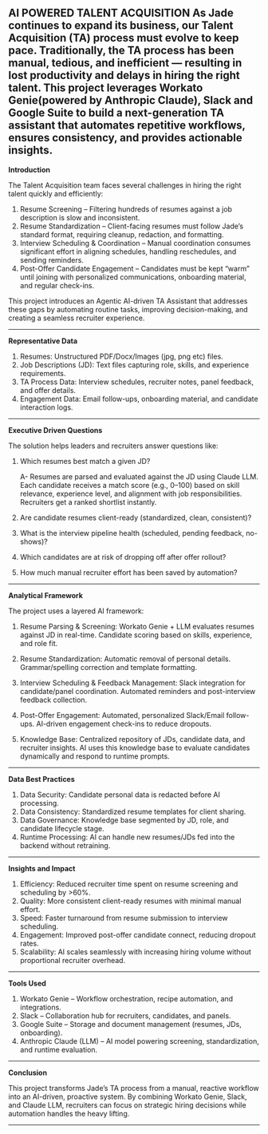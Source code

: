 AI POWERED TALENT ACQUISITION
As Jade continues to expand its business, our Talent Acquisition (TA) process must evolve to keep pace. Traditionally, the TA process has been manual, tedious, and inefficient — resulting in lost productivity and delays in hiring the right talent.
This project leverages Workato Genie(powered by Anthropic Claude), Slack and Google Suite to build a next-generation TA assistant that automates repetitive workflows, ensures consistency, and provides actionable insights.
-------------------------------------------------------------------------------------------------------------------------------------------------------------------------------

**Introduction**

The Talent Acquisition team faces several challenges in hiring the right talent quickly and efficiently:
1. Resume Screening – Filtering hundreds of resumes against a job description is slow and inconsistent.
2. Resume Standardization – Client-facing resumes must follow Jade’s standard format, requiring cleanup, redaction, and formatting.
3. Interview Scheduling & Coordination – Manual coordination consumes significant effort in aligning schedules, handling reschedules, and sending reminders.
4. Post-Offer Candidate Engagement – Candidates must be kept “warm” until joining with personalized communications, onboarding material, and regular check-ins.

This project introduces an Agentic AI-driven TA Assistant that addresses these gaps by automating routine tasks, improving decision-making, and creating a seamless recruiter experience.

---------------------------------------------------------------------------------------------------------------------------------------------------------------------------------

**Representative Data**

1. Resumes: Unstructured PDF/Docx/Images (jpg, png etc) files.
2. Job Descriptions (JD): Text files capturing role, skills, and experience requirements.
3. TA Process Data: Interview schedules, recruiter notes, panel feedback, and offer details.
4. Engagement Data: Email follow-ups, onboarding material, and candidate interaction logs.

-----------------------------------------------------------------------------------------------------------------------------------------------------------------------------

**Executive Driven Questions**

The solution helps leaders and recruiters answer questions like:
1. Which resumes best match a given JD?
  
   A- Resumes are parsed and evaluated against the JD using Claude LLM. Each candidate receives a match score (e.g., 0–100) based on skill relevance, experience level, and alignment with job responsibilities. Recruiters get a ranked shortlist instantly.

2. Are candidate resumes client-ready (standardized, clean, consistent)?
3. What is the interview pipeline health (scheduled, pending feedback, no-shows)?
4. Which candidates are at risk of dropping off after offer rollout?
5. How much manual recruiter effort has been saved by automation?

-----------------------------------------------------------------------------------------------------------------------------------------------------------------------------

**Analytical Framework**

The project uses a layered AI framework:
1. Resume Parsing & Screening: Workato Genie + LLM evaluates resumes against JD in real-time. Candidate scoring based on skills, experience, and role fit.

2. Resume Standardization: Automatic removal of personal details. Grammar/spelling correction and template formatting.

3. Interview Scheduling & Feedback Management: Slack integration for candidate/panel coordination. Automated reminders and post-interview feedback collection.

4. Post-Offer Engagement: Automated, personalized Slack/Email follow-ups. AI-driven engagement check-ins to reduce dropouts.

5. Knowledge Base: Centralized repository of JDs, candidate data, and recruiter insights. AI uses this knowledge base to evaluate candidates dynamically and respond to runtime prompts.

------------------------------------------------------------------------------------------------------------------------------------------------------------------------------

**Data Best Practices**

1. Data Security: Candidate personal data is redacted before AI processing.
2. Data Consistency: Standardized resume templates for client sharing.
3. Data Governance: Knowledge base segmented by JD, role, and candidate lifecycle stage.
4. Runtime Processing: AI can handle new resumes/JDs fed into the backend without retraining.

-----------------------------------------------------------------------------------------------------------------------------------------------------------------------------

**Insights and Impact**

1. Efficiency: Reduced recruiter time spent on resume screening and scheduling by >60%.
2. Quality: More consistent client-ready resumes with minimal manual effort.
3. Speed: Faster turnaround from resume submission to interview scheduling.
4. Engagement: Improved post-offer candidate connect, reducing dropout rates.
5. Scalability: AI scales seamlessly with increasing hiring volume without proportional recruiter overhead.

------------------------------------------------------------------------------------------------------------------------------------------------------------------------------

**Tools Used**

1. Workato Genie – Workflow orchestration, recipe automation, and integrations.
2. Slack – Collaboration hub for recruiters, candidates, and panels.
3. Google Suite – Storage and document management (resumes, JDs, onboarding).
4. Anthropic Claude (LLM) – AI model powering screening, standardization, and runtime evaluation.

------------------------------------------------------------------------------------------------------------------------------------------------------------------------------

**Conclusion**

This project transforms Jade’s TA process from a manual, reactive workflow into an AI-driven, proactive system. By combining Workato Genie, Slack, and Claude LLM, recruiters can focus on strategic hiring decisions while automation handles the heavy lifting.

------------------------------------------------------------------------------------------------------------------------------------------------------------------------------
